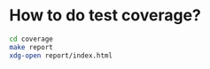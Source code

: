 
How to do test coverage?
========================

```bash
cd coverage
make report
xdg-open report/index.html
```
